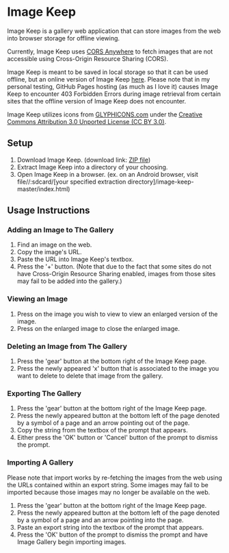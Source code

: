 # Image Keep

Image Keep is a gallery web application that can store images from the web into browser storage for offline viewing.


Currently, Image Keep uses [CORS Anywhere](https://cors-anywhere.herokuapp.com/) to fetch images that are not accessible using Cross-Origin Resource Sharing (CORS).


Image Keep is meant to be saved in local storage so that it can be used offline, but an online version of Image Keep [here](https://pj623.github.io/image-keep/). Please note that in my personal testing, GitHub Pages hosting (as much as I love it) causes Image Keep to encounter 403 Forbidden Errors during image retrieval from certain sites that the offline version of Image Keep does not encounter.


Image Keep utilizes icons from [GLYPHICONS.com](http://www.glyphicons.com/) under the [Creative Commons Attribution 3.0 Unported License (CC BY 3.0)](https://creativecommons.org/licenses/by/3.0/).


## Setup

1. Download Image Keep. (download link: [ZIP file](https://github.com/PJ623/image-keep/archive/master.zip))
2. Extract Image Keep into a directory of your choosing.
3. Open Image Keep in a browser. (ex. on an Android browser, visit file//:sdcard/[your specified extraction directory]/image-keep-master/index.html)


## Usage Instructions

### Adding an Image to The Gallery

1. Find an image on the web.
2. Copy the image's URL.
3. Paste the URL into Image Keep's textbox.
4. Press the '+' button. (Note that due to the fact that some sites do not have Cross-Origin Resource Sharing enabled, images from those sites may fail to be added into the gallery.)


### Viewing an Image

1. Press on the image you wish to view to view an enlarged version of the image.
2. Press on the enlarged image to close the enlarged image.


### Deleting an Image from The Gallery

1. Press the 'gear' button at the bottom right of the Image Keep page.
2. Press the newly appeared 'x' button that is associated to the image you want to delete to delete that image from the gallery.


### Exporting The Gallery

1. Press the 'gear' button at the bottom right of the Image Keep page.
2. Press the newly appeared button at the bottom left of the page denoted by a symbol of a page and an arrow pointing out of the page.
3. Copy the string from the textbox of the prompt that appears.
4. Either press the 'OK' button or 'Cancel' button of the prompt to dismiss the prompt.


### Importing A Gallery

Please note that import works by re-fetching the images from the web using the URLs contained within an export string. Some images may fail to be imported because those images may no longer be available on the web. 

1. Press the 'gear' button at the bottom right of the Image Keep page.
2. Press the newly appeared button at the bottom left of the page denoted by a symbol of a page and an arrow pointing into the page.
3. Paste an export string into the textbox of the prompt that appears.
4. Press the 'OK' button of the prompt to dismiss the prompt and have Image Gallery begin importing images.